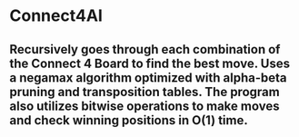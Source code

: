 # Connect4AI

## Recursively goes through each combination of the Connect 4 Board to find the best move. Uses a negamax algorithm optimized with alpha-beta pruning and transposition tables. The program also utilizes bitwise operations to make moves and check winning positions in O(1) time.
